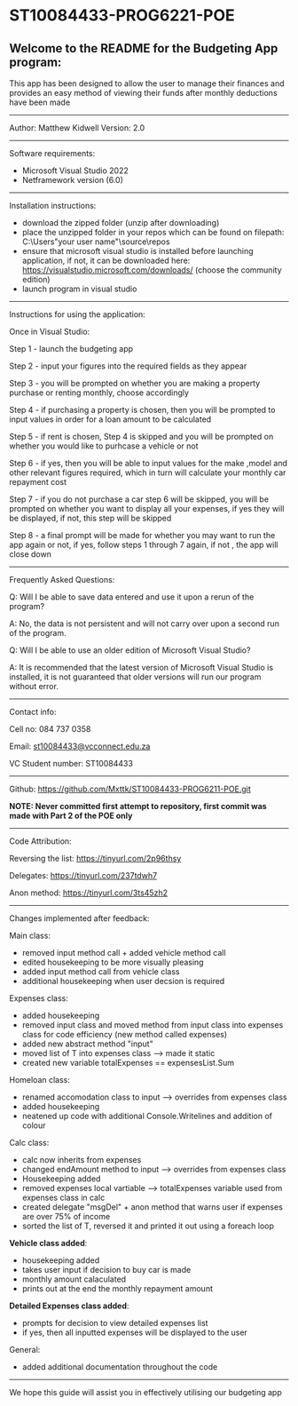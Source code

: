 # ST10084433-PROG6221-POE

Welcome to the README for the Budgeting App program:
-----------------------------------------------------------------------------------------------------------------------------------------------------------------------
This app has been designed to allow the user to manage their finances and provides an easy method of viewing their funds after monthly deductions have been made

-----------------------------------------------------------------------------------------------------------------------------------------------------------------------
Author: Matthew Kidwell
Version: 2.0

-----------------------------------------------------------------------------------------------------------------------------------------------------------------------
Software requirements:

- Microsoft Visual Studio 2022 
- Netframework version (6.0)

-----------------------------------------------------------------------------------------------------------------------------------------------------------------------
Installation instructions:

- download the zipped folder (unzip after downloading)
- place the unzipped folder in your repos which can be found on filepath: C:\Users\"your user name"\source\repos
- ensure that microsoft visual studio is installed before launching application, if not, it can be downloaded here: https://visualstudio.microsoft.com/downloads/ (choose the community edition)
- launch program in visual studio 	

-----------------------------------------------------------------------------------------------------------------------------------------------------------------------
Instructions for using the application:

Once in Visual Studio:

Step 1 - launch the budgeting app

Step 2 - input your figures into the required fields as they appear

Step 3 - you will be prompted on whether you are making a property purchase or renting monthly, choose accordingly

Step 4 - if purchasing a property is chosen, then you will be prompted to input values in order for a loan amount to be calculated

Step 5 - if rent is chosen, Step 4 is skipped and you will be prompted on whether you would like to purhcase a vehicle or not

Step 6 - if yes, then you will be able to input values for the make ,model and other relevant figures required, which in turn will calculate your monthly car repayment cost

Step 7 - if you do not purchase a car step 6 will be skipped, you will be prompted on whether you want to display all your expenses, 
         if yes they will be displayed, if not, this step will be skipped

Step 8 -  a final prompt will be made for whether you may want to run the app again or not, if yes, follow steps 1 through 7 again, if not
         , the app will close down
         
-----------------------------------------------------------------------------------------------------------------------------------------------------------------------
Frequently Asked Questions:

Q: Will I be able to save data entered and use it upon a rerun of the program?

A: No, the data is not persistent and will not carry over upon a second run of the program.


Q: Will I be able to use an older edition of Microsoft Visual Studio?

A: It is recommended that the latest version of Microsoft Visual Studio is installed, it is not guaranteed that older versions will run our program without error.

-----------------------------------------------------------------------------------------------------------------------------------------------------------------------
Contact info: 

Cell no: 084 737 0358

Email: st10084433@vcconnect.edu.za

VC Student number: ST10084433

-----------------------------------------------------------------------------------------------------------------------------------------------------------------------
Github:
https://github.com/Mxttk/ST10084433-PROG6211-POE.git

**NOTE: Never committed first attempt to repository, first commit was made with Part 2 of the POE only**

-----------------------------------------------------------------------------------------------------------------------------------------------------------------------
Code Attribution:

Reversing the list<T>:  https://tinyurl.com/2p96thsy
         
Delegates:  https://tinyurl.com/237tdwh7
         
Anon method:  https://tinyurl.com/3ts45zh2
         
-----------------------------------------------------------------------------------------------------------------------------------------------------------------------
Changes implemented after feedback:

Main class:
- removed input method call + added vehicle method call
- edited housekeeping to be more visually pleasing
- added input method call from vehicle class
- additional housekeeping when user decsion is required

Expenses class:
- added housekeeping
- removed input class and moved method from input class into expenses class for 
  code efficiency (new method called expenses)
- added new abstract method "input"
- moved list of T into expenses class --> made it static
- created new variable totalExpenses == expensesList.Sum

Homeloan class:
- renamed accomodation class to input --> overrides from expenses class
- added housekeeping  
- neatened up code with additional Console.Writelines and addition of colour

Calc class:
- calc now inherits from expenses 
- changed endAmount method to input --> overrides from expenses class
- Housekeeping added 
- removed expenses local vartiable --> totalExpenses variable used from expenses class in calc
- created delegate "msgDel" + anon method that warns user if expenses are over 75% of income
- sorted the list of T, reversed it and printed it out using a foreach loop

**Vehicle class added**:
- housekeeping added
- takes user input if decision to buy car is made
- monthly amount calaculated
- prints out at the end the monthly repayment amount 

**Detailed Expenses class added**:
- prompts for decision to view detailed expenses list
- if yes, then all inputted expenses will be displayed to the user

General:
- added additional documentation throughout the code
         
-----------------------------------------------------------------------------------------------------------------------------------------------------------------------
We hope this guide will assist you in effectively utilising our budgeting app 

